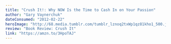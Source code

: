```yaml
---
title: "Crush It!: Why NOW Is the Time to Cash In on Your Passion"
author: "Gary Vaynerchuk"
dateConsumed: "2012-02-22"
heroImage: "http://68.media.tumblr.com/tumblr_lznoq2txWp1qz81kho1_500.jpg"
review: "Book Review: Crush It"
link: "https://amzn.to/3HpoTAJ"
---
```

